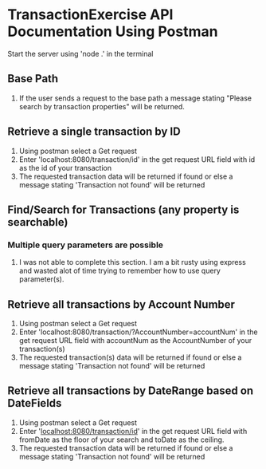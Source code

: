 # TransactionExercise API Documentation Using Postman

Start the server using 'node .' in the terminal

## Base Path
1. If the user sends a request to the base path a message stating "Please search by transaction properties" will be returned.

## Retrieve a single transaction by ID
1. Using postman select a Get request 
2. Enter 'localhost:8080/transaction/id' in the get request URL field with id as the id of your transaction
3. The requested transaction data will be returned if found or else a message stating 'Transaction not found' will be returned

## Find/Search for Transactions (any property is searchable)
### Multiple query parameters are possible
1. I was not able to complete this section. I am a bit rusty using express and wasted alot of time trying to remember how to use query parameter(s).

## Retrieve all transactions by Account Number
1. Using postman select a Get request 
2. Enter 'localhost:8080/transaction/?AccountNumber=accountNum' in the get request URL field with accountNum as the AccountNumber of your transaction(s)
3. The requested transaction(s) data will be returned if found or else a message stating 'Transaction not found' will be returned

## Retrieve all transactions by DateRange based on DateFields
1. Using postman select a Get request 
2. Enter '[localhost:8080/transaction/id](http://localhost:8080/transaction/?dateFrom=fromDate&dateTo=toDate)' in the get request URL field with fromDate as the floor of your search and toDate as the ceiling.
3. The requested transaction data will be returned if found or else a message stating 'Transaction not found' will be returned
